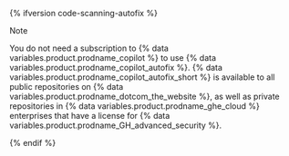 {% ifversion code-scanning-autofix %}

> [!NOTE]
> You do not need a subscription to {% data variables.product.prodname_copilot %} to use {% data variables.product.prodname_copilot_autofix %}. {% data variables.product.prodname_copilot_autofix_short %} is available to all public repositories on {% data variables.product.prodname_dotcom_the_website %}, as well as private repositories in {% data variables.product.prodname_ghe_cloud %} enterprises that have a license for {% data variables.product.prodname_GH_advanced_security %}.

{% endif %}
